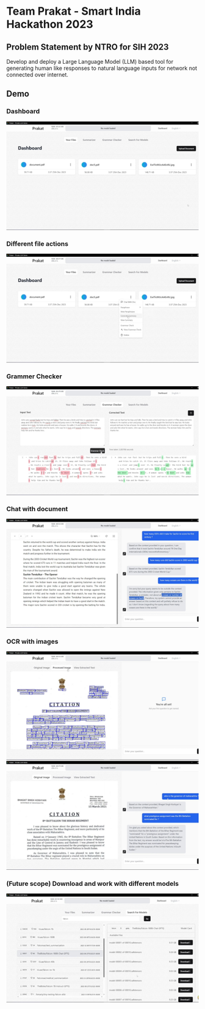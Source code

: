 # Team Prakat - Smart India Hackathon 2023

## Problem Statement by NTRO for SIH 2023

Develop and deploy a Large Language Model (LLM)
based tool for generating human like responses to
natural language inputs for network not connected
over internet.

## Demo

### Dashboard

![Dashboard](./static/dashboard.jpg)

### Different file actions

![Dashboard](./static/file_options.jpg)

### Grammer Checker

![Dashboard](./static/grammar_check.jpg)

### Chat with document

![Dashboard](./static/chat_file.jpg)

### OCR with images

![Dashboard](./static/ocr_demo.jpg)
![Dashboard](./static/ocr_chat.jpg)

### (Future scope) Download and work with different models

![Dashboard](./static/model_download.jpg)
